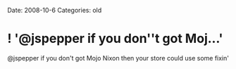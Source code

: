 Date: 2008-10-6
Categories: old

# ! '@jspepper if you don''t got Moj...'

@jspepper if you don't got Mojo Nixon then your store could use some fixin'
